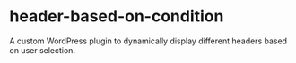 # header-based-on-condition
A custom WordPress plugin to dynamically display different headers based on user selection. 
